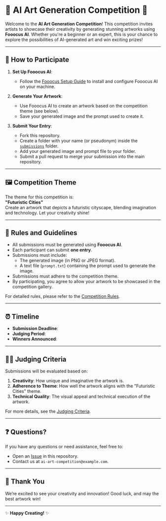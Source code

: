 # 🎨 AI Art Generation Competition 🎨

Welcome to the **AI Art Generation Competition**! This competition invites artists to showcase their creativity by generating stunning artworks using **Fooocus AI**. Whether you're a beginner or an expert, this is your chance to explore the possibilities of AI-generated art and win exciting prizes!

---

## 🚀 **How to Participate**

1. **Set Up Fooocus AI**:
   - Follow the [Fooocus Setup Guide](./resources/fooocus_setup_guide.md) to install and configure Fooocus AI on your machine.

2. **Generate Your Artwork**:
   - Use Fooocus AI to create an artwork based on the competition theme (see below).
   - Save your generated image and the prompt used to create it.

3. **Submit Your Entry**:
   - Fork this repository.
   - Create a folder with your name (or pseudonym) inside the [`submissions`](./submissions/) folder.
   - Add your generated image and prompt file to your folder.
   - Submit a pull request to merge your submission into the main repository.

---

## 🖼️ **Competition Theme**

The theme for this competition is:  
**"Futuristic Cities"**  
Create an artwork that depicts a futuristic cityscape, blending imagination and technology. Let your creativity shine!

---

## 📜 **Rules and Guidelines**

- All submissions must be generated using **Fooocus AI**.
- Each participant can submit **one entry**.
- Submissions must include:
  - The generated image (in PNG or JPEG format).
  - A text file (`prompt.txt`) containing the prompt used to generate the image.
- Submissions must adhere to the competition theme.
- By participating, you agree to allow your artwork to be showcased in the competition gallery.

For detailed rules, please refer to the [Competition Rules](./resources/competition_rules.md).

---

## ⏰ **Timeline**

- **Submission Deadline**: 
- **Judging Period**: 
- **Winners Announced**: 
---

## 🧑‍⚖️ **Judging Criteria**

Submissions will be evaluated based on:
1. **Creativity**: How unique and imaginative the artwork is.
2. **Adherence to Theme**: How well the artwork aligns with the "Futuristic Cities" theme.
3. **Technical Quality**: The visual appeal and technical execution of the artwork.

For more details, see the [Judging Criteria](./judging/criteria.md).

---

## ❓ **Questions?**

If you have any questions or need assistance, feel free to:
- Open an [Issue](https://github.com/Krishankumar674/AI-Art-Competition/issues) in this repository.
- Contact us at `ai-art-competition@example.com`.

---

## 🙏 **Thank You**

We’re excited to see your creativity and innovation! Good luck, and may the best artwork win!

---

✨ **Happy Creating!** ✨
